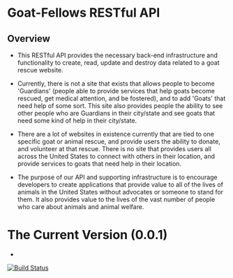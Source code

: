 # Goat-Fellows RESTful API

## Overview

* This RESTful API provides the necessary back-end infrastructure and functionality to create, read, update and destroy data related to a goat rescue website.

* Currently, there is not a site that exists that allows people to become 'Guardians' (people able to provide services that help goats become rescued, get medical attention, and be fostered), and to add 'Goats' that need help of some sort. This site also provides people the ability to see other people who are Guardians in their city/state and see goats that need some kind of help in their city/state.

* There are a lot of websites in existence currently that are tied to one specific goat or animal rescue, and provide users the ability to donate, and volunteer at that rescue. There is no site that provides users all across the United States to connect with others in their location, and provide services to goats that need help in their location.

* The purpose of our API and supporting infrastructure is to encourage developers to create applications that provide value to all of the lives of animals in the United States without advocates or someone to stand for them. It also provides value to the lives of the vast number of people who care about animals and animal welfare.

# The Current Version (0.0.1)

*  







































[![Build Status](https://travis-ci.org/izzybaer/goat-fellows.svg?branch=master)](https://travis-ci.org/izzybaer/goat-fellows)

